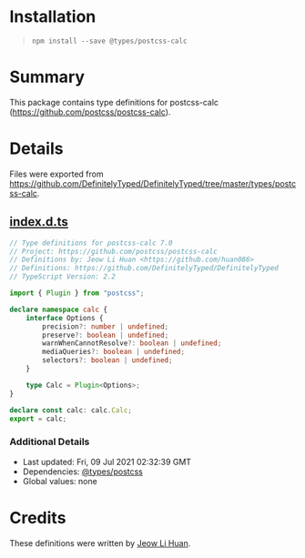 # Installation
> `npm install --save @types/postcss-calc`

# Summary
This package contains type definitions for postcss-calc (https://github.com/postcss/postcss-calc).

# Details
Files were exported from https://github.com/DefinitelyTyped/DefinitelyTyped/tree/master/types/postcss-calc.
## [index.d.ts](https://github.com/DefinitelyTyped/DefinitelyTyped/tree/master/types/postcss-calc/index.d.ts)
````ts
// Type definitions for postcss-calc 7.0
// Project: https://github.com/postcss/postcss-calc
// Definitions by: Jeow Li Huan <https://github.com/huan086>
// Definitions: https://github.com/DefinitelyTyped/DefinitelyTyped
// TypeScript Version: 2.2

import { Plugin } from "postcss";

declare namespace calc {
    interface Options {
        precision?: number | undefined;
        preserve?: boolean | undefined;
        warnWhenCannotResolve?: boolean | undefined;
        mediaQueries?: boolean | undefined;
        selectors?: boolean | undefined;
    }

    type Calc = Plugin<Options>;
}

declare const calc: calc.Calc;
export = calc;

````

### Additional Details
 * Last updated: Fri, 09 Jul 2021 02:32:39 GMT
 * Dependencies: [@types/postcss](https://npmjs.com/package/@types/postcss)
 * Global values: none

# Credits
These definitions were written by [Jeow Li Huan](https://github.com/huan086).
